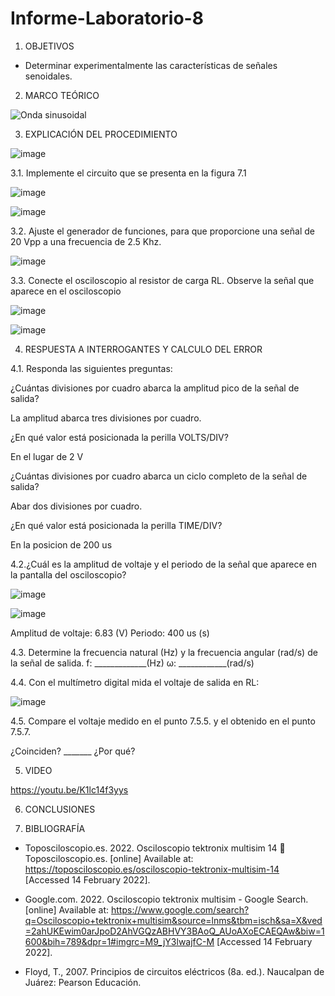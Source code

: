 # Informe-Laboratorio-8

1. OBJETIVOS

-	Determinar experimentalmente las características de señales senoidales.


2. MARCO TEÓRICO 

![Onda sinusoidal](https://user-images.githubusercontent.com/93899720/154051802-7220b315-94e7-4c42-a0b2-0fa3ec70419b.jpg)


3. EXPLICACIÓN DEL PROCEDIMIENTO

![image](https://user-images.githubusercontent.com/93899720/153695107-3e59fe1e-50b9-4db8-8ebe-88bb5c088ae4.png)

3.1. Implemente el circuito que se presenta en la figura 7.1

![image](https://user-images.githubusercontent.com/93899720/153695131-56682eb5-12e7-450e-8150-97ec5fb084fd.png)

![image](https://user-images.githubusercontent.com/93899720/154052193-177a9206-d8b9-4e93-b195-d652962aa418.png)

3.2. Ajuste el generador de funciones, para que proporcione una señal de 20 Vpp a una frecuencia de 2.5 Khz.

![image](https://user-images.githubusercontent.com/93899720/154052845-f826cc27-85fb-489e-95a5-d0f38a196f3f.png)

3.3. Conecte el osciloscopio al resistor de carga RL. Observe la señal que aparece en el osciloscopio

![image](https://user-images.githubusercontent.com/93899720/154056906-97c143a0-de45-4021-9634-7c48ce58a3d6.png)

![image](https://user-images.githubusercontent.com/93899720/154055542-c88109e7-aef0-4972-8907-35a56efaa122.png)


4. RESPUESTA A INTERROGANTES Y CALCULO DEL ERROR

4.1. Responda las siguientes preguntas:

¿Cuántas divisiones por cuadro abarca la amplitud pico de la señal de salida?

La amplitud abarca tres divisiones por cuadro.

¿En qué valor está posicionada la perilla VOLTS/DIV?

En el lugar de 2 V 

¿Cuántas divisiones por cuadro abarca un ciclo completo de la señal de salida?

Abar dos divisiones por cuadro.

¿En qué valor está posicionada la perilla TIME/DIV? 

En la posicion de 200 us 

4.2.¿Cuál es la amplitud de voltaje y el periodo de la señal que aparece en la pantalla del osciloscopio?

![image](https://user-images.githubusercontent.com/93899720/154055652-ad12e0f0-9e9d-4796-adca-c0b6ec6567fe.png)

![image](https://user-images.githubusercontent.com/93899720/154055734-8bbbe407-11f1-4b78-af77-9600b5bc961f.png)

Amplitud de voltaje: 6.83 (V)
Periodo: 400 us (s)

4.3. Determine la frecuencia natural (Hz) y la frecuencia angular (rad/s) de la señal de
salida.
f: _____________(Hz)
ω: ____________(rad/s)

4.4. Con el multímetro digital mida el voltaje de salida en RL:

![image](https://user-images.githubusercontent.com/93899720/154053014-901535d2-f279-45e6-a2f6-3e20e03cf5c1.png)

4.5. Compare el voltaje medido en el punto 7.5.5. y el obtenido en el punto 7.5.7.

¿Coinciden? _______ ¿Por qué?

5. VIDEO

https://youtu.be/K1lc14f3yys

6. CONCLUSIONES


7. BIBLIOGRAFÍA

-	Toposciloscopio.es. 2022. Osciloscopio tektronix multisim 14 🏅 Toposciloscopio.es. [online] Available at: <https://toposciloscopio.es/osciloscopio-tektronix-multisim-14> [Accessed 14 February 2022].

-	Google.com. 2022. Osciloscopio tektronix multisim - Google Search. [online] Available at: <https://www.google.com/search?q=Osciloscopio+tektronix+multisim&source=lnms&tbm=isch&sa=X&ved=2ahUKEwim0arJpoD2AhVGQzABHVY3BAoQ_AUoAXoECAEQAw&biw=1600&bih=789&dpr=1#imgrc=M9_jY3lwajfC-M> [Accessed 14 February 2022].

-	Floyd, T., 2007. Principios de circuitos eléctricos (8a. ed.). Naucalpan de Juárez: Pearson Educación.

